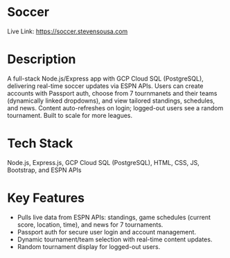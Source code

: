 # Soccer

Live Link: https://soccer.stevensousa.com

# Description
A full-stack Node.js/Express app with GCP Cloud SQL (PostgreSQL), delivering real-time soccer updates via ESPN APIs. Users can create accounts with Passport auth, choose from 7 tournmanets and their teams (dynamically linked dropdowns), and view tailored standings, schedules, and news. Content auto-refreshes on login; logged-out users see a random tournament. Built to scale for more leagues.

# Tech Stack

Node.js, Express.js, GCP Cloud SQL (PostgreSQL), HTML, CSS, JS, Bootstrap, and ESPN APIs

# Key Features

- Pulls live data from ESPN APIs: standings, game schedules (current score, location, time), and news for 7 tournaments.
- Passport auth for secure user login and account management.
- Dynamic tournament/team selection with real-time content updates.
- Random tournament display for logged-out users.
